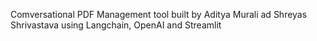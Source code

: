 Comversational PDF Management tool built by Aditya Murali ad Shreyas Shrivastava using Langchain, OpenAI and Streamlit
